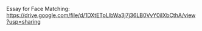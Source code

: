Essay for Face Matching: https://drive.google.com/file/d/1DXtETpLlbWa3j7j36LB0VvY0iIXbCthA/view?usp=sharing

